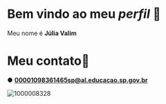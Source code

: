 # **Bem vindo ao meu _perfil_ 💋**

Meu nome é **Júlia Valim** 

# Meu contato💌

● **00001098361465sp@al.educacao.sp.gov.br**

![1000008328](https://github.com/juhva/juhva/assets/170646300/02c4d8b0-ed47-4d93-8988-40368f41fc73)

